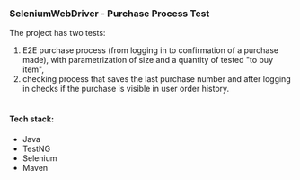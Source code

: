 ### SeleniumWebDriver - Purchase Process Test

The project has two tests:
1. E2E purchase process (from logging in to confirmation of a purchase made), with parametrization of size and a quantity of tested "to buy item",
2. checking process that saves the last purchase number and after logging in checks if the purchase is visible in user order history.
<br><br>

#### Tech stack:
- Java
- TestNG
- Selenium
- Maven